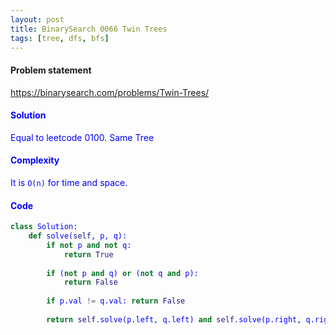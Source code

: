```yaml
---
layout: post
title: BinarySearch 0066 Twin Trees
tags: [tree, dfs, bfs]
---
```


#### Problem statement

<a href="https://binarysearch.com/problems/Twin-Trees/"> <font color = blue>https://binarysearch.com/problems/Twin-Trees/

#### Solution
Equal to leetcode 0100. Same Tree

#### Complexity
It is `O(n)` for time and space.

#### Code
```python
class Solution:
    def solve(self, p, q):
        if not p and not q:
            return True
        
        if (not p and q) or (not q and p):
            return False
        
        if p.val != q.val: return False
        
        return self.solve(p.left, q.left) and self.solve(p.right, q.right)
```
